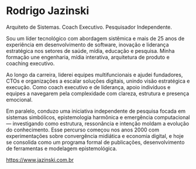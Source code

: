# Rodrigo Jazinski

Arquiteto de Sistemas. Coach Executivo. Pesquisador Independente.

Sou um líder tecnológico com abordagem sistêmica e mais de 25 anos de experiência em desenvolvimento de software, inovação e liderança estratégica nos setores de saúde, mídia, educação e pesquisa. Minha formação une engenharia, mídia interativa, arquitetura de produto e coaching executivo.

Ao longo da carreira, liderei equipes multifuncionais e ajudei fundadores, CTOs e organizações a escalar soluções digitais, unindo visão estratégica e execução. Como coach executivo e de liderança, apoio indivíduos e equipes a navegarem pela complexidade com clareza, estrutura e presença emocional.

Em paralelo, conduzo uma iniciativa independente de pesquisa focada em sistemas simbólicos, epistemologia harmônica e emergência computacional — investigando como estrutura, ressonância e intenção moldam a evolução do conhecimento. Esse percurso começou nos anos 2000 com experimentações sobre convergência midiática e economia digital, e hoje se consolida como um programa formal de publicações, desenvolvimento de ferramentas e modelagem epistemológica.

https://www.jazinski.com.br
